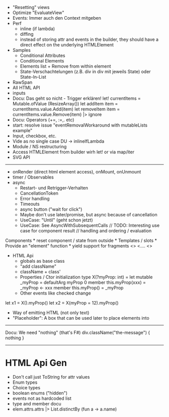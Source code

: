 
* "Resetting" views
* Optimize "EvaluateView"
* Events: Immer auch den Context mitgeben
* Perf
  * inline (if lambda)
  * diffing
  * instead of storing attr and events in the builder, they should have a direct effect on the underlying HTMLElement
* Samples
    * Conditional Attributes
    * Conditional Elements
    * Elements list + Remove from within element
    * State-Verschachtelungen (z.B. div in div mit jeweils State) oder State-In-List
* RawSpan
* All HTML API
* inputs
* Docu: Das geht so nicht - Trigger erklären!
        let! currentItems = Mutable.ofValue (ResizeArray())
        let addItem item = currentItems.value.Add(item)
        let removeItem item = currentItems.value.Remove(item) |> ignore
* Docu: Operators (+=, :=,. etc)        
* start: resolve issue "eventRemovalWorkaround with mutableLists example"
* Input, checkbox, etc.
* Vide as no single case DU -> inlineIfLambda
* Module / NS restructuring
* Access HTMLElement from builder wirh let! or via map/iter
* SVG API


----------------------------

* onRender (direct html element access), onMount, onUnmount
* timer / Observables
* async
    * Restart- und Retrigger-Verhalten
    * CancellationToken
    * Error handling
    * Timeouts
    * async button ("wait for click")
    * Maybe don't use later/promise, but async because of cancellation
    * UseCase: "Until" (geht schon jetzt)
    * UseCase: See AsyncWithSubsequentCalls
        // TODO: Interesting use case for component result
        // handling and ordering / evaluation

Components
    * reset component / state from outside
    * Templates / slots
    * Provide an "element" function
    * yield support for fragments
        <>
            <....
        <>

* HTML Api
    * globals as base class
    * "add className"
    * className + class'
    * Properties / Ctor initialization
        type X(?myProp: int) =
            let mutable _myProp = defaultArg myProp 0
            member this.myProp(xxx) = _myProp <- xxx
            member this.myProp() = _myProp
    * Other events like checked change

let x1 = X().myProp()
let x2 = X(myProp = 12).myProp()

* Way of emitting HTML (not only text)
* "Placeholder": A box that can be used later to place elements into

--------

Docu: We need "nothing" (that's F#)
    div.className("the-message") {
        nothing
    }


-----

# HTML Api Gen

* Don't call just ToString for attr values
* Enum types
* Choice types
* boolean enums ("hidden")
* events not as hardcoded list
* type and member docu
* elem.attrs.attrs |> List.distinctBy (fun a -> a.name)
